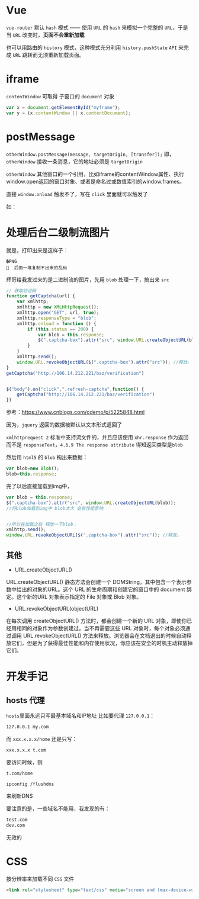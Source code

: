 # Vue

`vue-router` 默认 `hash` 模式 —— 使用 `URL` 的 `hash` 来模拟一个完整的 `URL`，于是当 `URL` 改变时，**页面不会重新加载**

也可以用路由的 `history` 模式，这种模式充分利用 `history.pushState` `API` 来完成 `URL` 跳转而无须重新加载页面。

# iframe 
`contentWindow` 可取得 子窗口的 `document` 对象

```javascript
var x = document.getElementById("myframe");
var y = (x.contentWindow || x.contentDocument);
```

# postMessage
`otherWindow.postMessage(message, targetOrigin, [transfer]);`
即， `otherWindow` 接收一条消息，它的地址必须是 `targetOrigin` 

`otherWindow` 其他窗口的一个引用，比如iframe的contentWindow属性、执行window.open返回的窗口对象、或者是命名过或数值索引的window.frames。

直接 `window.onload` 触发不了，写在 `click` 里面就可以触发了

如：


# 处理后台二级制流图片
就是，打印出来是这样子：
```
�PNG
  后面一堆复制不出来的乱码
```


辉哥给我发过来的是二进制流的图片，先用 `blob` 处理一下，搞出来 `src`

```js
// 获取验证码
function getCaptcha(url) {
    var xmlhttp;
    xmlhttp = new XMLHttpRequest();
    xmlhttp.open("GET", url, true);
    xmlhttp.responseType = "blob";
    xmlhttp.onload = function () {
        if (this.status == 200) {
            var blob = this.response;
            $(".captcha-box").attr("src", window.URL.createObjectURL(blob));
        }
    }
    xmlhttp.send();
    window.URL.revokeObjectURL($(".captcha-box").attr("src")); //释放。
}
getCaptcha("http://106.14.212.221/baz/verification")


$("body").on("click",".refresh-captcha",function() {
    getCaptcha("http://106.14.212.221/baz/verification")
})
```
参考：https://www.cnblogs.com/cdemo/p/5225848.html


因为，`jquery` 返回的数据被默认以文本形式返回了

 `xmlhttprequest 2` 标准中支持流文件的，并且应该使用 `xhr.response` 作为返回 而不是 `responseText`，`4.6.9 The response attribute` 得知返回类型是`blob`

 然后用 `html5` 的 `blob` 掏出来数据：
 ```js
 var blob=new Blob(); 
blob=this.response;
 ```

 完了以后直接加载到img中，
 ```js
var blob = this.response;
$(".captcha-box").attr("src", window.URL.createObjectURL(blob));
 //将blob加载到img中 blob太大 会有性能影响 
 
 
 //所以在加载之后 释放一下blob：
 xmlhttp.send();
window.URL.revokeObjectURL($(".captcha-box").attr("src")); //释放。
 ```


 ## 其他
-  URL.createObjectURL()

 URL.createObjectURL() 静态方法会创建一个 DOMString，其中包含一个表示参数中给出的对象的URL。这个 URL 的生命周期和创建它的窗口中的 document 绑定。这个新的URL 对象表示指定的 File 对象或 Blob 对象。

-  URL.revokeObjectURL(objectURL)

在每次调用 createObjectURL() 方法时，都会创建一个新的 URL 对象，即使你已经用相同的对象作为参数创建过。当不再需要这些 URL 对象时，每个对象必须通过调用 URL.revokeObjectURL() 方法来释放。浏览器会在文档退出的时候自动释放它们，但是为了获得最佳性能和内存使用状况，你应该在安全的时机主动释放掉它们。




# 开发手记
## hosts 代理
`hosts`里面永远只写最基本域名和IP地址
比如要代理 `127.0.0.1`：
```bash
127.0.0.1 my.com
```


而 `xxx.x.x.x/home` 还是只写：
```bash
xxx.x.x.x t.com
```
要访问时候，则
```bash
t.com/home
```

```bash
ipconfig /flushdns
```
来刷新DNS



要注意的是，一些域名不能用，我发现的有：
```bash
test.com
dev.com
```
无效的



# CSS
按分辨率来加载不同 `CSS` 文件
```html
<link rel="stylesheet" type="text/css" media="screen and (max-device-width: 400px)" href="tinyScreen.css" />
```


